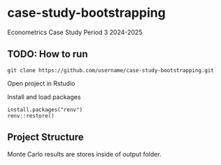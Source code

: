 # case-study-bootstrapping
Econometrics Case Study Period 3 2024-2025

## TODO: How to run
```
git clone https://github.com/username/case-study-bootstrapping.git
```
Open project in Rstudio

Install and load packages
```{R}
install.packages("renv")
renv::restore()
```

## Project Structure
Monte Carlo results are stores inside of output folder.